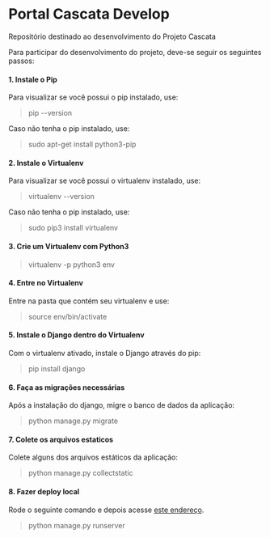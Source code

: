 # Portal Cascata Develop

Repositório destinado ao desenvolvimento do Projeto Cascata

Para participar do desenvolvimento do projeto, deve-se seguir os seguintes passos:


#### **1. Instale o Pip**
Para visualizar se você possui o pip instalado, use:
> pip --version

Caso não tenha o pip instalado, use:
> sudo apt-get install python3-pip


#### **2. Instale o Virtualenv**
Para visualizar se você possui o virtualenv instalado, use:
> virtualenv --version

Caso não tenha o pip instalado, use:
> sudo pip3 install virtualenv


#### **3. Crie um Virtualenv com Python3**
> virtualenv -p python3 env


#### **4. Entre no Virtualenv**
Entre na pasta que contém seu virtualenv e use:
> source env/bin/activate

#### **5. Instale o Django dentro do Virtualenv**
Com o virtualenv ativado, instale o Django através do pip:
> pip install django


#### **6. Faça as migrações necessárias**
Após a instalação do django, migre o banco de dados da aplicação:
> python manage.py migrate


#### **7. Colete os arquivos estaticos**
Colete alguns dos arquivos estáticos da aplicação:
> python manage.py collectstatic



#### **8. Fazer deploy local**
Rode o seguinte comando e depois acesse [este endereço](http://127.0.0.1:8000).
> python manage.py runserver
